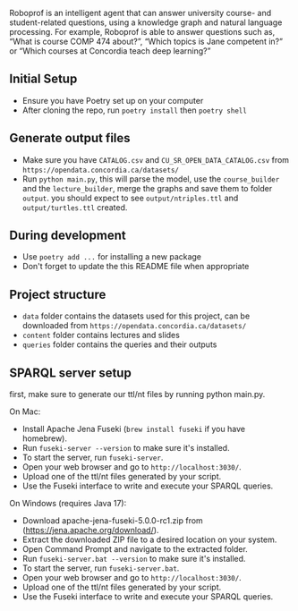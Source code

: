 Roboprof is an intelligent agent that can answer university course- and student-related questions, using a knowledge graph and natural language processing.
For example, Roboprof is able to answer questions such as, “What is course COMP
474 about?”, “Which topics is Jane competent in?” or “Which courses at Concordia
teach deep learning?”

## Initial Setup
- Ensure you have Poetry set up on your computer
- After cloning the repo, run `poetry install` then `poetry shell`

## Generate output files
- Make sure you have `CATALOG.csv` and `CU_SR_OPEN_DATA_CATALOG.csv` from `https://opendata.concordia.ca/datasets/`
- Run `python main.py`, this will parse the model, use the `course_builder` and the `lecture_builder`, merge the graphs and save them to folder `output`. you should expect to see `output/ntriples.ttl` and `output/turtles.ttl` created.

## During development
- Use `poetry add ...` for installing a new package
- Don't forget to update the this README file when appropriate

## Project structure
- `data` folder contains the datasets used for this project, can be downloaded from `https://opendata.concordia.ca/datasets/`
- `content` folder contains lectures and slides
- `queries` folder contains the queries and their outputs

## SPARQL server setup
first, make sure to generate our ttl/nt files by running python main.py.

On Mac:
- Install Apache Jena Fuseki (`brew install fuseki` if you have homebrew).
- Run `fuseki-server --version` to make sure it's installed.
- To start the server, run `fuseki-server`.
- Open your web browser and go to `http://localhost:3030/`.
- Upload one of the ttl/nt files generated by your script.
- Use the Fuseki interface to write and execute your SPARQL queries.

On Windows (requires Java 17):
- Download apache-jena-fuseki-5.0.0-rc1.zip from (https://jena.apache.org/download/).
- Extract the downloaded ZIP file to a desired location on your system.
- Open Command Prompt and navigate to the extracted folder.
- Run `fuseki-server.bat --version` to make sure it's installed.
- To start the server, run `fuseki-server.bat`.
- Open your web browser and go to `http://localhost:3030/`.
- Upload one of the ttl/nt files generated by your script.
- Use the Fuseki interface to write and execute your SPARQL queries.
